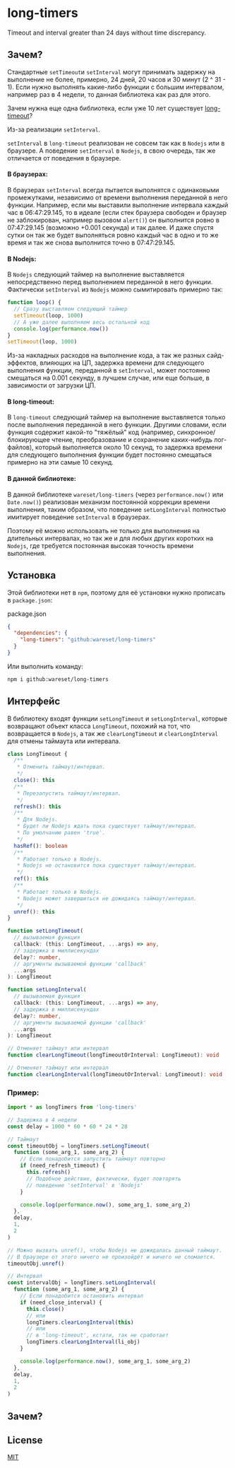 # long-timers

Timeout and interval greater than 24 days without time discrepancy.

## Зачем?

Стандартные `setTimeout`и `setInterval` могут принимать задержку на выполнение не более, примерно, 24 дней, 20 часов и 30 минут (2 ^ 31 - 1). Если нужно выполнять какие-либо функции с большим интервалом, например раз в 4 недели, то данная библиотека как раз для этого.

Зачем нужна еще одна библиотека, если уже 10 лет существует [long-timeout](https://www.npmjs.com/package/long-timeout)?

Из-за реализации `setInterval`.

`setInterval` в `long-timeout` реализован не совсем так как в `Nodejs` или в браузере. А поведение `setInterval` в `Nodejs`, в свою очередь, так же отличается от поведения в браузере.

#### В браузерах:

В браузерах `setInterval` всегда пытается выполнятся с одинаковыми промежутками, независимо от времени выполнения переданной в него функции. Например, если мы выставили выполнение интервала каждый час в 06:47:29.145, то в идеале (если стек браузера свободен и браузер не заблокирован, например вызовом `alert()`) он выполнится ровно в 07:47:29.145 (возможно +0.001 секунда) и так далее. И даже спустя сутки он так же будет выполняться ровно каждый час в одно и то же время и так же снова выполнится точно в 07:47:29.145.

#### В Nodejs:

В `Nodejs` следующий таймер на выполнение выставляется непосредственно перед выполнением переданной в него функции. Фактически `setInterval` из `Nodejs` можно сымитировать примерно так:

```js
function loop() {
  // Сразу выставляем следующий таймер
  setTimeout(loop, 1000)
  // А уже далее выполняем весь остальной код
  console.log(performance.now())
}
setTimeout(loop, 1000)
```

Из-за накладных расходов на выполнение кода, а так же разных сайд-эффектов, влияющих на ЦП, задержка времени для следующего выполнения функции, переданной в `setInterval`, может постоянно смещаться на 0.001 секунду, в лучшем случае, или еще больше, в зависимости от загрузки ЦП.

#### В long-timeout:

В `long-timeout` следующий таймер на выполнение выставляется только после выполнения переданной в него функции. Другими словами, если функция содержит какой-то "тяжёлый" код (например, синхронное/блокирующее чтение, преобразование и сохранение каких-нибудь лог-файлов), который выполняется около 10 секунд, то задержка времени для следующего выполнения функции будет постоянно смещаться примерно на эти самые 10 секунд.

#### В данной библиотеке:

В данной библиотеке `wareset/long-timers` (через `performance.now()` или `Date.now()`) реализован механизм постоянной коррекции времени выполнения, таким образом, что поведение `setLongInterval` полностью имитирует поведение `setInterval` в браузерах.

Поэтому её можно использовать не только для выполнения на длительных интервалах, но так же и для любых других коротких на `Nodejs`, где требуется постоянная высокая точность времени выполнения.

## Установка

Этой библиотеки нет в `npm`, поэтому для её установки нужно прописать в `package.json`:

package.json

```json
{
  "dependencies": {
    "long-timers": "github:wareset/long-timers"
  }
}
```

Или выполнить команду:

```bash
npm i github:wareset/long-timers
```

## Интерфейс

В библиотеку входят функции `setLongTimeout` и `setLongInterval`, которые возвращают объект класса `LongTimeout`, похожий на тот, что возвращается в `Nodejs`, а так же `clearLongTimeout` и `clearLongInterval` для отмены таймаута или интервала.

```typescript
class LongTimeout {
  /**
   * Отменить таймаут/интервал.
   */
  close(): this
  /**
   * Перезапустить таймаут/интервал.
   */
  refresh(): this
  /**
   * Для Nodejs.
   * Будет ли Nodejs ждать пока существует таймаут/интервал.
   * По умолчанию равен 'true'.
   */
  hasRef(): boolean
  /**
   * Работает только в Nodejs.
   * Nodejs не остановится пока существует таймаут/интервал.
   */
  ref(): this
  /**
   * Работает только в Nodejs.
   * Nodejs может завершиться не дожидаясь таймаут/интервал.
   */
  unref(): this
}

function setLongTimeout(
  // вызываемая функция
  callback: (this: LongTimeout, ...args) => any,
  // задержка в миллисекундах
  delay?: number,
  // аргументы вызываемой функции 'callback'
  ...args
): LongTimeout

function setLongInterval(
  // вызываемая функция
  callback: (this: LongTimeout, ...args) => any,
  // задержка в миллисекундах
  delay?: number,
  // аргументы вызываемой функции 'callback'
  ...args
): LongTimeout

// Отменяет таймаут или интервал
function clearLongTimeout(longTimeoutOrInterval: LongTimeout): void

// Отменяет таймаут или интервал
function clearLongInterval(longTimeoutOrInterval: LongTimeout): void
```

### Пример:

```js
import * as longTimers from 'long-timers'

// Задержка в 4 недели
const delay = 1000 * 60 * 60 * 24 * 28

// Таймаут
const timeoutObj = longTimers.setLongTimeout(
  function (some_arg_1, some_arg_2) {
    // Если понадобится запустить таймаут повторно
    if (need_refresh_timeout) {
      this.refresh()
      // Подобное действие, фактически, будет повторять
      // поведение 'setInterval' в 'Nodejs'
    }

    console.log(performance.now(), some_arg_1, some_arg_2)
  },
  delay,
  1,
  2
)

// Можно вызвать unref(), чтобы Nodejs не дожидалась данный таймаут.
// В браузере от этого ничего не произойдёт и ничего не сломается.
timeoutObj.unref()

// Интервал
const intervalObj = longTimers.setLongInterval(
  function (some_arg_1, some_arg_2) {
    // Если понадобится остановить интервал
    if (need_close_interval) {
      this.close()
      // или
      longTimers.clearLongInterval(this)
      // или
      // в 'long-timeout', кстати, так не сработает
      longTimers.clearLongInterval(li_obj)
    }

    console.log(performance.now(), some_arg_1, some_arg_2)
  },
  delay,
  1,
  2
)
```

## Зачем?

## License

[MIT](LICENSE)
